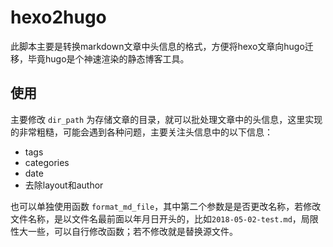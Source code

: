 # hexo2hugo

此脚本主要是转换markdown文章中头信息的格式，方便将hexo文章向hugo迁移，毕竟hugo是个神速渲染的静态博客工具。

## 使用

主要修改 `dir_path` 为存储文章的目录，就可以批处理文章中的头信息，这里实现的非常粗糙，可能会遇到各种问题，主要关注头信息中的以下信息：

- tags
- categories
- date
- 去除layout和author

也可以单独使用函数 `format_md_file`，其中第二个参数是是否更改名称，若修改文件名称，是以文件名最前面以年月日开头的，比如`2018-05-02-test.md`，局限性大一些，可以自行修改函数；若不修改就是替换源文件。


